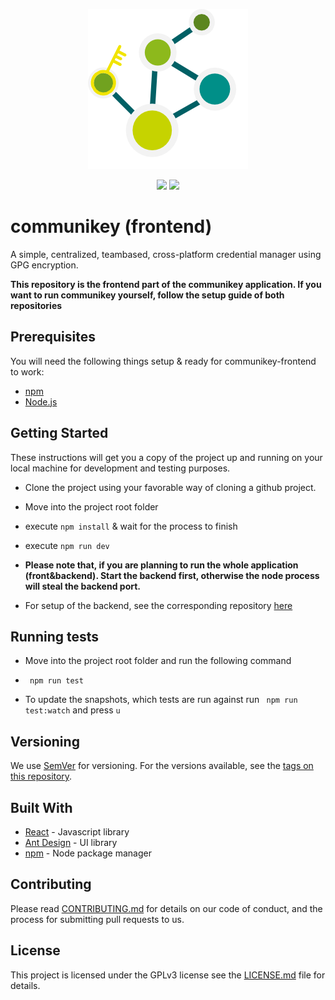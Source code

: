 <p align="center">
    <img src="src/assets/images/communikey-logo-light.svg.png"/>
</p>

<p align="center">
    <img src="https://api.travis-ci.org/communicode/communikey-frontend.svg?branch=master"/>
    <img src="https://img.shields.io/badge/release-0.17.3-blue.svg"/>
</p>

# communikey (frontend)

A simple, centralized, teambased, cross-platform credential manager using GPG encryption.

**This repository is the frontend part of the communikey application. If you want to run communikey yourself, follow the setup guide of both repositories**

## Prerequisites

You will need the following things setup & ready for communikey-frontend to work:

- [npm](https://www.npmjs.com/get-npm)
- [Node.js](https://nodejs.org/en/)


## Getting Started

These instructions will get you a copy of the project up and running on your local machine for development and testing purposes.

- Clone the project using your favorable way of cloning a github project.

- Move into the project root folder

- execute ``` npm install ``` & wait for the process to finish

- execute ``` npm run dev ```

- **Please note that, if you are planning to run the whole application (front&backend). Start the backend first, otherwise the node process will steal the backend port.**

- For setup of the backend, see the corresponding repository [here](https://github.com/communicode/communikey-backend#getting-started)

## Running tests

- Move into the project root folder and run the following command
  
-  ``` npm run test```

- To update the snapshots, which tests are run against run ``` npm run test:watch``` and press ```u```

## Versioning

We use [SemVer](http://semver.org/) for versioning. For the versions available, see the [tags on this repository](https://github.com/communicode/communikey-backend/tags). 

## Built With

* [React](https://reactjs.org/) - Javascript library
* [Ant Design](https://ant.design/) - UI library
* [npm](https://www.npmjs.com/) - Node package manager

## Contributing

Please read [CONTRIBUTING.md](CONTRIBUTING.md) for details on our code of conduct, and the process for submitting pull requests to us.

## License

This project is licensed under the GPLv3 license see the [LICENSE.md](LICENSE.md) file for details.


